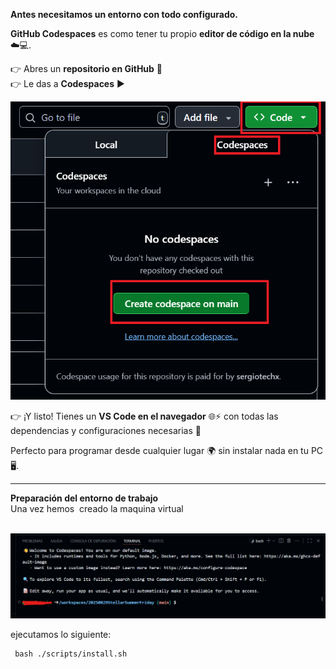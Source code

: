 **Antes necesitamos un entorno con todo configurado.**

**GitHub Codespaces** es como tener tu propio **editor de código en la nube** ☁️💻.

👉 Abres un **repositorio en GitHub** 📂  
👉 Le das a **Codespaces** ▶️

![](../images/codespaces.png)


  
👉 ¡Y listo! Tienes un **VS Code en el navegador** 🌐⚡ con todas las dependencias y configuraciones necesarias 🎯

Perfecto para programar desde cualquier lugar 🌍 sin instalar nada en tu PC 🖥️.

---

**Preparación del entorno de trabajo**  
Una vez hemos  creado la maquina virtual  
 

![](../images/terminal1.png)

ejecutamos lo siguiente:

```plaintext
 bash ./scripts/install.sh
```